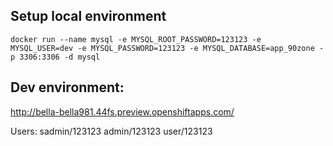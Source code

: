 ## Setup local environment

`docker run --name mysql -e MYSQL_ROOT_PASSWORD=123123 -e MYSQL_USER=dev -e MYSQL_PASSWORD=123123 -e MYSQL_DATABASE=app_90zone -p 3306:3306 -d mysql`


## Dev environment:
http://bella-bella981.44fs.preview.openshiftapps.com/

Users:
sadmin/123123
admin/123123
user/123123
